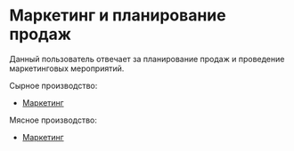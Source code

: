 # Маркетинг и планирование продаж

Данный пользователь отвечает за планирование продаж и проведение маркетинговых мероприятий.

Сырное производство:

- [Маркетинг](../CheeseManufacture/Marketing.md)

Мясное производство:

- [Маркетинг](../MeatManufacture/Marketing.md)